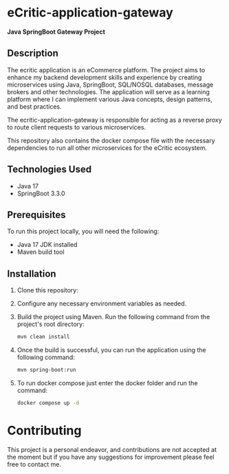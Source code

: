 # eCritic-application-gateway

**Java SpringBoot Gateway Project**

## Description

The ecritic application is an eCommerce platform. The project aims to enhance my backend development skills and experience by creating microservices using Java, SpringBoot, SQL/NOSQL databases, message brokers and other technologies. The application will serve as a learning platform where I can implement various Java concepts, design patterns, and best practices.

The ecritic-application-gateway is responsible for acting as a reverse proxy to route client requests to various microservices.

This repository also contains the docker compose file with the necessary dependencies to run all other microservices for the eCritic ecosystem.

## Technologies Used

- Java 17
- SpringBoot 3.3.0

## Prerequisites

To run this project locally, you will need the following:

- Java 17 JDK installed
- Maven build tool

## Installation

1. Clone this repository:

2. Configure any necessary environment variables as needed.

3. Build the project using Maven. Run the following command from the project's root directory:
   ```bash
   mvn clean install
4. Once the build is successful, you can run the application using the following command:
   ```bash
   mvn spring-boot:run

5. To run docker compose just enter the docker folder and run the command: 
   ```bash
   docker compose up -d

# Contributing
This project is a personal endeavor, and contributions are not accepted at the moment but if you have any suggestions for improvement please feel free to contact me.
